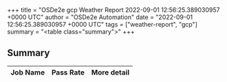 +++
title = "OSDe2e gcp Weather Report 2022-09-01 12:56:25.389030957 +0000 UTC"
author = "OSDe2e Automation"
date = "2022-09-01 12:56:25.389030957 +0000 UTC"
tags = ["weather-report", "gcp"]
summary = "<table class=\"summary\"></table>"
+++
## Summary

| Job Name | Pass Rate | More detail |
|----------|-----------|-------------|




